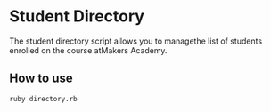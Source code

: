 Student Directory
=================

The student directory script allows you to managethe list of students enrolled on the course atMakers Academy.

How to use 
----------

```shell
ruby directory.rb
```